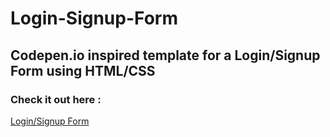 # Login-Signup-Form
## Codepen.io inspired template for a Login/Signup Form using HTML/CSS

### Check it out here :
[Login/Signup Form](https://mohsinfarooq.github.io/LogIn-SignUp-Form/)
